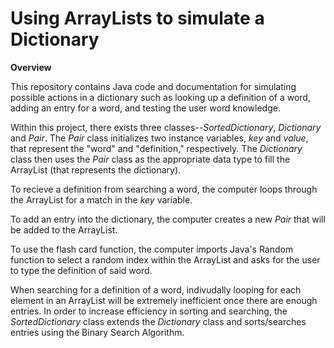 # Using ArrayLists to simulate a Dictionary

**Overview**

This repository contains Java code and documentation for simulating possible actions in a dictionary such as looking up a definition of a word, adding an entry for a word, and testing the user word knowledge.

Within this project, there exists three classes--_SortedDictionary_, _Dictionary_ and _Pair_. The _Pair_ class initializes two instance variables, _key_ and _value_, that represent the "word" and "definition," respectively. The _Dictionary_ class then uses the _Pair_ class as the appropriate data type to fill the ArrayList (that represents the dictionary).

To recieve a definition from searching a word, the computer loops through the ArrayList for a match in the _key_ variable.

To add an entry into the dictionary, the computer creates a new _Pair_ that will be added to the ArrayList.

To use the flash card function, the computer imports Java's Random function to select a random index within the ArrayList and asks for the user to type the definition of said word. 

When searching for a definition of a word, indivudally looping for each element in an ArrayList will be extremely inefficient once there are enough entries. In order to increase efficiency in sorting and searching, the _SortedDictionary_ class extends the _Dictionary_ class and sorts/searches entries using the Binary Search Algorithm.

